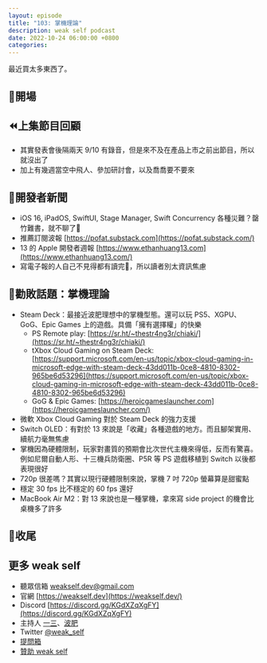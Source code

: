 ```yaml
---
layout: episode
title: "103: 掌機理論"
description: weak self podcast
date: 2022-10-24 06:00:00 +0800
categories:
---
```


最近買太多東西了。

## 👋開場

## ⏪上集節目回顧

- 其實發表會後隔兩天 9/10 有錄音，但是來不及在產品上市之前出節目，所以就沒出了
- 加上有幾週當空中飛人、參加研討會，以及喬喬要不要來

## 📰開發者新聞

- iOS 16, iPadOS, SwiftUI, Stage Manager, Swift Concurrency 各種災難？罄竹難書，就不聊了🌚
- 推薦訂閱波報 [https://pofat.substack.com](https://pofat.substack.com/)
- 13 的 Apple 開發者週報 [https://www.ethanhuang13.com](https://www.ethanhuang13.com/)
- 寫電子報的人自己不見得都有讀完🌚，所以讀者別太資訊焦慮

## 💸勸敗話題：掌機理論

- Steam Deck：最接近波肥理想中的掌機型態。還可以玩 PS5、XGPU、GoG、Epic Games 上的遊戲。具備「擁有選擇權」的快樂
    - PS Remote play: [https://sr.ht/~thestr4ng3r/chiaki/](https://sr.ht/~thestr4ng3r/chiaki/)
    - tXbox Cloud Gaming on Steam Deck: [https://support.microsoft.com/en-us/topic/xbox-cloud-gaming-in-microsoft-edge-with-steam-deck-43dd011b-0ce8-4810-8302-965be6d53296](https://support.microsoft.com/en-us/topic/xbox-cloud-gaming-in-microsoft-edge-with-steam-deck-43dd011b-0ce8-4810-8302-965be6d53296)
    - GoG & Epic Games: [https://heroicgameslauncher.com](https://heroicgameslauncher.com/)
- 微軟 Xbox Cloud Gaming 對於 Steam Deck 的強力支援
- Switch OLED：有對於 13 來說是「收藏」各種遊戲的地方。而且腳架實用、續航力毫無焦慮
- 掌機因為硬體限制，玩家對畫質的預期會比次世代主機來得低，反而有驚喜。例如尼爾自動人形、十三機兵防衛圈、P5R 等 PS 遊戲移植到 Switch 以後都表現很好
- 720p 很差嗎？其實以現行硬體限制來說，掌機 7 吋 720p 螢幕算是甜蜜點
- 穩定 30 fps 比不穩定的 60 fps 還好
- MacBook Air M2：對 13 來說也是一種掌機，拿來寫 side project 的機會比桌機多了許多

## 👋收尾

## 更多 weak self

- 聽眾信箱 [weakself.dev@gmail.com](mailto:weakself.dev@gmail.com)
- 官網 [https://weakself.dev](https://weakself.dev/)
- Discord [https://discord.gg/KGdXZqXgFY](https://discord.gg/KGdXZqXgFY)
- 主持人 [一三](https://twitter.com/ethanhuang13)、[波肥](https://twitter.com/PofatTseng)
- Twitter [@weak_self](https://twitter.com/weak_self)
- [提問箱](https://peing.net/zh-TW/weak_self)
- [贊助 weak self](https://weakself.dev/#donation)